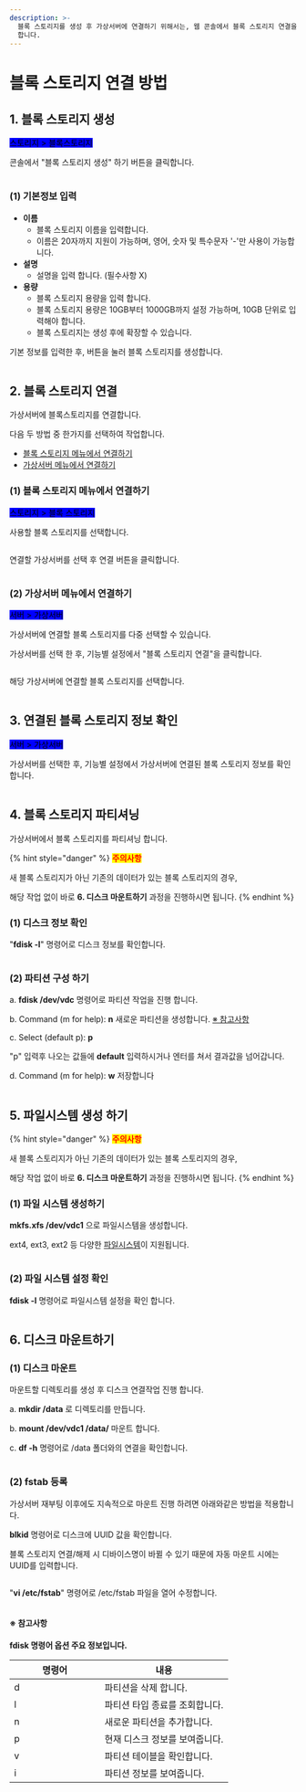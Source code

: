 ```yaml
---
description: >-
  블록 스토리지를 생성 후 가상서버에 연결하기 위해서는, 웹 콘솔에서 블록 스토리지 연결을 한 뒤, shell에서 직접 mount 해줘야
  합니다.
---
```


# 블록 스토리지 연결 방법

## 1. 블록 스토리지 생성

<mark style="background-color:blue;">스토리지 > 블록스토리지</mark>

콘솔에서 "블록 스토리지 생성" 하기 버튼을 클릭합니다.&#x20;

<div align="left">

<figure><img src="https://filesystem.cafe24.com/hosting/cloud_service/2020/02/25/41ac07ee9268cd42ccbf69d32d97f979_1582609005.png" alt=""><figcaption></figcaption></figure>

</div>

####

### (1) 기본정보 입력

* **이름**&#x20;
  * 블록 스토리지 이름을 입력합니다.&#x20;
  * 이름은 20자까지 지원이 가능하며, 영어, 숫자 및 특수문자 '-'만 사용이 가능합니다.
* **설명**
  * 설명을 입력 합니다. (필수사항 X)
* **용량**
  * 블록 스토리지 용량을 입력 합니다.
  * 블록 스토리지 용량은 10GB부터 1000GB까지 설정 가능하며, 10GB 단위로 입력해야 합니다.
  * 블록 스토리지는 생성 후에 확장할 수 있습니다.

기본 정보를 입력한 후, 버튼을 눌러 블록 스토리지를 생성합니다.

<div align="left">

<figure><img src="https://filesystem.cafe24.com/hosting/cloud_service/2020/02/25/9d87136fb5f2b06931a5be93a95a9514_1582609015.png" alt=""><figcaption></figcaption></figure>

</div>







## 2. 블록 스토리지 연결

가상서버에 블록스토리지를 연결합니다.

다음 두 방법 중 한가지를 선택하여 작업합니다.&#x20;

* [블록 스토리지 메뉴에서 연결하기](connect.md#1-1)
* [가상서버 메뉴에서 연결하기](connect.md#2)



### (1) 블록 스토리지 메뉴에서 연결하기

<mark style="background-color:blue;">스토리지 > 블록 스토리지</mark>

사용할 블록 스토리지를 선택합니다.

<div align="left">

<figure><img src="https://filesystem.cafe24.com/hosting/cloud_service/2020/02/25/e89113233aecba29ee5436576aaca613_1582610550.png" alt=""><figcaption></figcaption></figure>

</div>

연결할 가상서버를 선택 후 연결 버튼을 클릭합니다.   &#x20;

<div align="left">

<figure><img src="https://filesystem.cafe24.com/hosting/cloud_service/2020/02/25/6ef175bc2dae6690243e3aae3f77a20f_1582610559.png" alt=""><figcaption></figcaption></figure>

</div>

&#x20;



### (2) 가상서버 메뉴에서 연결하기

<mark style="background-color:blue;">서버 > 가상서버</mark>

가상서버에 연결할 블록 스토리지를 다중 선택할 수 있습니다.

가상서버를 선택 한 후, 기능별 설정에서 "블록 스토리지 연결"을 클릭합니다.

<figure><img src="https://filesystem.cafe24.com/hosting/cloud_service/2022/04/06/b5cc91ff5efcb6d572b567d0be1899f3_1649204634.png" alt=""><figcaption></figcaption></figure>

해당 가상서버에 연결할 블록 스토리지를 선택합니다.

<figure><img src="https://filesystem.cafe24.com/hosting/cloud_service/2022/04/06/e94d60aa010026ee32c5540027005f72_1649204643.png" alt=""><figcaption></figcaption></figure>

&#x20;



## 3. 연결된 블록 스토리지 정보 확인

<mark style="background-color:blue;">서버 > 가상서버</mark>&#x20;

가상서버를 선택한 후, 기능별 설정에서 가상서버에 연결된 블록 스토리지 정보를 확인합니다.&#x20;

<div align="left">

<figure><img src="https://filesystem.cafe24.com/hosting/cloud_service/2022/04/06/d16209ff28135764c9efc82bd24da73e_1649204654.png" alt=""><figcaption></figcaption></figure>

</div>

#### &#x20;





## 4. 블록 스토리지 파티셔닝

가상서버에서 블록 스토리지를 파티셔닝 합니다.

{% hint style="danger" %}
<mark style="color:red;">**주의사항**</mark>

새 블록 스토리지가 아닌 기존의 데이터가 있는 블록 스토리지의 경우,

해당 작업 없이 바로 **6. 디스크 마운트하기** 과정을 진행하시면 됩니다.
{% endhint %}

### (1) 디스크 정보 확인

"**fdisk -l**" 명령어로 디스크 정보를 확인합니다.

<div align="left">

<figure><img src="https://filesystem.cafe24.com/hosting/cloud_service/2020/02/25/e4b0c787449220fe43719c686ac97bf4_1582616476.png" alt=""><figcaption></figcaption></figure>

</div>

&#x20;



### (2) 파티션 구성 하기

a. **fdisk /dev/vdc** 명령어로 파티션 작업을 진행 합니다.

b. Command (m for help): **n** 새로운 파티션을 생성합니다. [※ 참고사항](connect.md#undefined-2)

c. Select (default p): **p**

&#x20;   "p" 입력후 나오는 값들에 **default** 입력하시거나 엔터를 쳐서 결과값을 넘어갑니다.

d. Command (m for help): **w** 저장합니다

<div align="left">

<figure><img src="https://filesystem.cafe24.com/hosting/cloud_service/2020/02/25/2cbb06a4c1911c3f05b1be4d6f61d940_1582615835.png" alt=""><figcaption></figcaption></figure>

</div>







## 5. 파일시스템 생성 하기

{% hint style="danger" %}
<mark style="color:red;">**주의사항**</mark>

새 블록 스토리지가 아닌 기존의 데이터가 있는 블록 스토리지의 경우,

해당 작업 없이 바로 **6. 디스크 마운트하기** 과정을 진행하시면 됩니다.
{% endhint %}

### (1) 파일 시스템 생성하기

&#x20;**mkfs.xfs /dev/vdc1** 으로 파일시스템을 생성합니다.

ext4, ext3, ext2 등 다양한 [파일시스템](https://ko.wikipedia.org/wiki/%ED%8C%8C%EC%9D%BC\_%EC%8B%9C%EC%8A%A4%ED%85%9C)이 지원됩니다.

<div align="left">

<figure><img src="https://filesystem.cafe24.com/hosting/cloud_service/2020/02/25/a10ca426909aa13566046d2abdd062cf_1582615876.png" alt=""><figcaption></figcaption></figure>

</div>

&#x20;



### (2) 파일 시스템 설정 확인

**fdisk -l** 명령어로 파일시스템 설정을 확인 합니다.

<div align="left">

<figure><img src="https://filesystem.cafe24.com/hosting/cloud_service/2020/02/25/6cd40129232bf892f13a2a29272e7b79_1582615890.png" alt=""><figcaption></figcaption></figure>

</div>







## 6. 디스크 마운트하기

### (1) 디스크 마운트

마운트할 디렉토리를 생성 후 디스크 연결작업 진행 합니다.&#x20;

a. **mkdir /data** 로 디렉토리를 만듭니다.

b. **mount /dev/vdc1 /data/** 마운트 합니다.&#x20;

c. **df -h** 명령어로 /data 폴더와의 연결을 확인합니다.&#x20;

<div align="left">

<figure><img src="https://filesystem.cafe24.com/hosting/cloud_service/2020/02/26/16b8627f2dbcae14a160d1a5098de915_1582705375.png" alt=""><figcaption></figcaption></figure>

</div>





### (2) fstab 등록

가상서버 재부팅 이후에도 지속적으로 마운트 진행 하려면 아래와같은 방법을 적용합니다.

**blkid** 명령어로 디스크에 UUID 값을 확인합니다.

블록 스토리지 연결/해제 시 디바이스명이 바뀔 수 있기 때문에 자동 마운트 시에는 UUID를 입력합니다.

<div align="left">

<figure><img src="https://filesystem.cafe24.com/hosting/cloud_service/2020/02/25/2dde6068fc54381d4df02102a825a52c_1582616280.png" alt=""><figcaption></figcaption></figure>

</div>

"**vi /etc/fstab**" 명령어로 /etc/fstab 파일을 열어 수정합니다.&#x20;

<div align="left">

<figure><img src="https://filesystem.cafe24.com/hosting/cloud_service/2020/02/25/ff319ddb1635041b836ad6e424dfc464_1582616012.png" alt=""><figcaption></figcaption></figure>

</div>



#### **※ 참고사항**

**fdisk 명령어 옵션 주요 정보입니다.**

<table><thead><tr><th width="143">명령어</th><th>내용</th></tr></thead><tbody><tr><td>d</td><td>파티션을 삭제 합니다. </td></tr><tr><td>l</td><td>파티션 타입 종료를 조회합니다.</td></tr><tr><td>n</td><td>새로운 파티션을 추가합니다.</td></tr><tr><td>p</td><td>현재 디스크 정보를 보여줍니다.</td></tr><tr><td>v</td><td>파티션 테이블을 확인합니다.</td></tr><tr><td>i</td><td>파티션 정보를 보여줍니다. </td></tr></tbody></table>
